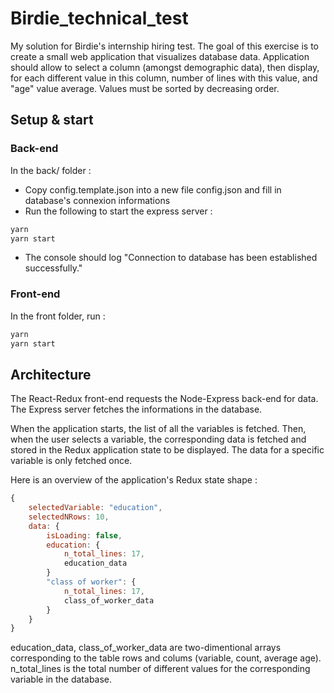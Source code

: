 # Birdie_technical_test
My solution for Birdie's internship hiring test. 
The goal of this exercise is to create a small web application that visualizes database data.
Application should allow to select a column (amongst demographic data), then display, for each different value in this column, number of lines with this value, and "age" value average. Values must be sorted by decreasing order. 

## Setup & start
### Back-end
In the back/ folder :
* Copy config.template.json into a new file config.json and fill in database's connexion informations
* Run the following to start the express server :
```bash
yarn 
yarn start
```
* The console should log "Connection to database has been established successfully."

### Front-end
In the front folder, run :
```bash
yarn 
yarn start
```

## Architecture
The React-Redux front-end requests the Node-Express back-end for data. 
The Express server fetches the informations in the database.

When the application starts, the list of all the variables is fetched. Then, when the user selects a variable, the corresponding data is fetched and stored in the Redux application state to be displayed. The data for a specific variable is only fetched once.

Here is an overview of the application's Redux state shape :
```js
{
    selectedVariable: "education",
    selectedNRows: 10,
    data: {
        isLoading: false,
        education: {
            n_total_lines: 17,
            education_data
        }
        "class of worker": {
            n_total_lines: 17,
            class_of_worker_data
        } 
    }
}
```
education_data, class_of_worker_data are two-dimentional arrays corresponding to the table rows and colums (variable, count, average age). n_total_lines is the total number of different values for the corresponding variable in the database.

